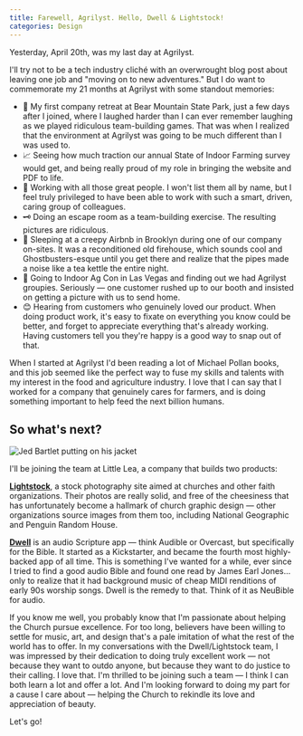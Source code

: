 ```yaml
---
title: Farewell, Agrilyst. Hello, Dwell & Lightstock!
categories: Design
---
```


Yesterday, April 20th, was my last day at Agrilyst.

I'll try not to be a tech industry cliché with an overwrought blog post about leaving one job and
"moving on to new adventures." But I do want to commemorate my 21 months at Agrilyst with some
standout memories:

- 🐻 My first company retreat at Bear Mountain State Park, just a few days after I joined, where I laughed
harder than I can ever remember laughing as we played ridiculous team-building games. That was when I realized
that the environment at Agrilyst was going to be much different than I was used to.
- 📈 Seeing how much traction our annual State of Indoor Farming survey would get, and being really proud of my role
in bringing the website and PDF to life.
- 👥 Working with all those great people. I won't list them all by name, but I feel truly privileged to have been able
to work with such a smart, driven, caring group of colleagues.
- 🗝 Doing an escape room as a team-building exercise. The resulting pictures are ridiculous.
- 🚒 Sleeping at a creepy Airbnb in Brooklyn during one of our company on-sites. It was a reconditioned old firehouse, which sounds
cool and Ghostbusters-esque until you get there and realize that the pipes made a noise like a tea kettle the entire night.
- 📸 Going to Indoor Ag Con in Las Vegas and finding out we had Agrilyst groupies. Seriously — one customer rushed up to our
booth and insisted on getting a picture with us to send home.
- 😊 Hearing from customers who genuinely loved our product. When doing product work, it's easy to fixate on everything you
know could be better, and forget to appreciate everything that's already working. Having customers tell you they're happy
is a good way to snap out of that.

When I started at Agrilyst I'd been reading a lot of Michael Pollan books, and this job seemed like the perfect way to fuse my
skills and talents with my interest in the food and agriculture industry. I love that I can say that I worked for a company
that genuinely cares for farmers, and is doing something important to help feed the next billion humans.

## So what's next?

![Jed Bartlet putting on his jacket](https://media.giphy.com/media/6F0Kyyy8mkI8w/giphy.gif)

I'll be joining the team at Little Lea, a company that builds two products:

**[Lightstock](https://www.lightstock.com/)**, a stock photography site aimed at churches and other faith organizations. Their photos are really solid, and free
of the cheesiness that has unfortunately become a hallmark of church graphic design — other organizations source images from them too,
including National Geographic and Penguin Random House.

**[Dwell](https://dwellapp.io/)** is an audio Scripture app — think Audible or Overcast, but specifically for the Bible. It started as a Kickstarter, and became
the fourth most highly-backed app of all time. This is something I've wanted for a while, ever since I tried to find a good audio
Bible and found one read by James Earl Jones... only to realize that it had background music of cheap MIDI renditions of early 90s worship
songs. Dwell is the remedy to that. Think of it as NeuBible for audio.

If you know me well, you probably know that I'm passionate about helping the Church pursue excellence. For too long, believers have been willing
to settle for music, art, and design that's a pale imitation of what the rest of the world has to offer. In my conversations with the Dwell/Lightstock
team, I was impressed by their dedication to doing truly excellent work — not because they want to outdo anyone, but because they want
to do justice to their calling. I love that. I'm thrilled to be joining such a team — I think I can both learn a lot and offer a lot. And I'm looking
forward to doing my part for a cause I care about — helping the Church to rekindle its love and appreciation of beauty.

Let's go!